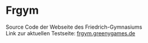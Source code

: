 # Frgym
Source Code der Webseite des Friedrich-Gymnasiums <br>
Link zur aktuellen Testseite: [frgym.greenygames.de](https://frgym.greenygames.de)
